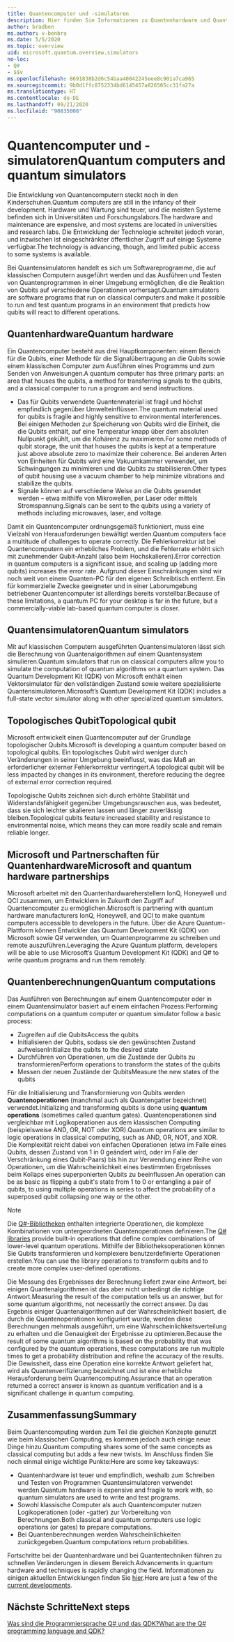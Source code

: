 ```yaml
---
title: Quantencomputer und -simulatoren
description: Hier finden Sie Informationen zu Quantenhardware und Quantensimulatoren sowie zur Funktionsweise von Quantenoperationen.
author: bradben
ms.author: v-benbra
ms.date: 5/5/2020
ms.topic: overview
uid: microsoft.quantum.overview.simulators
no-loc:
- Q#
- $$v
ms.openlocfilehash: 8691838b2d6c54baa40042245eee8c901a7ca965
ms.sourcegitcommit: 9b0d1ffc8752334bd6145457a826505cc31fa27a
ms.translationtype: HT
ms.contentlocale: de-DE
ms.lasthandoff: 09/21/2020
ms.locfileid: "90835008"
---
```

# <a name="quantum-computers-and-quantum-simulators"></a><span data-ttu-id="5d5d4-103">Quantencomputer und -simulatoren</span><span class="sxs-lookup"><span data-stu-id="5d5d4-103">Quantum computers and quantum simulators</span></span>

<span data-ttu-id="5d5d4-104">Die Entwicklung von Quantencomputern steckt noch in den Kinderschuhen.</span><span class="sxs-lookup"><span data-stu-id="5d5d4-104">Quantum computers are still in the infancy of their development.</span></span> <span data-ttu-id="5d5d4-105">Hardware und Wartung sind teuer, und die meisten Systeme befinden sich in Universitäten und Forschungslabors.</span><span class="sxs-lookup"><span data-stu-id="5d5d4-105">The hardware and maintenance are expensive, and most systems are located in universities and research labs.</span></span> <span data-ttu-id="5d5d4-106">Die Entwicklung der Technologie schreitet jedoch voran, und inzwischen ist eingeschränkter öffentlicher Zugriff auf einige Systeme verfügbar.</span><span class="sxs-lookup"><span data-stu-id="5d5d4-106">The technology is advancing, though, and limited public access to some systems is available.</span></span>

<span data-ttu-id="5d5d4-107">Bei Quantensimulatoren handelt es sich um Softwareprogramme, die auf klassischen Computern ausgeführt werden und das Ausführen und Testen von Quantenprogrammen in einer Umgebung ermöglichen, die die Reaktion von Qubits auf verschiedene Operationen vorhersagt.</span><span class="sxs-lookup"><span data-stu-id="5d5d4-107">Quantum simulators are software programs that run on classical computers and make it possible to run and test quantum programs in an environment that predicts how qubits will react to different operations.</span></span>

## <a name="quantum-hardware"></a><span data-ttu-id="5d5d4-108">Quantenhardware</span><span class="sxs-lookup"><span data-stu-id="5d5d4-108">Quantum hardware</span></span>

<span data-ttu-id="5d5d4-109">Ein Quantencomputer besteht aus drei Hauptkomponenten: einem Bereich für die Qubits, einer Methode für die Signalübertragung an die Qubits sowie einem klassischen Computer zum Ausführen eines Programms und zum Senden von Anweisungen.</span><span class="sxs-lookup"><span data-stu-id="5d5d4-109">A quantum computer has three primary parts: an area that houses the qubits, a method for transferring signals to the qubits, and a classical computer to run a program and send instructions.</span></span>

- <span data-ttu-id="5d5d4-110">Das für Qubits verwendete Quantenmaterial ist fragil und höchst empfindlich gegenüber Umwelteinflüssen.</span><span class="sxs-lookup"><span data-stu-id="5d5d4-110">The quantum material used for qubits is fragile and highly sensitive to environmental interferences.</span></span> <span data-ttu-id="5d5d4-111">Bei einigen Methoden zur Speicherung von Qubits wird die Einheit, die die Qubits enthält, auf eine Temperatur knapp über dem absoluten Nullpunkt gekühlt, um die Kohärenz zu maximieren.</span><span class="sxs-lookup"><span data-stu-id="5d5d4-111">For some methods of qubit storage, the unit that houses the qubits is kept at a temperature just above absolute zero to maximize their coherence.</span></span> <span data-ttu-id="5d5d4-112">Bei anderen Arten von Einheiten für Qubits wird eine Vakuumkammer verwendet, um Schwingungen zu minimieren und die Qubits zu stabilisieren.</span><span class="sxs-lookup"><span data-stu-id="5d5d4-112">Other types of qubit housing use a vacuum chamber to help minimize vibrations and stabilize the qubits.</span></span>  
- <span data-ttu-id="5d5d4-113">Signale können auf verschiedene Weise an die Qubits gesendet werden – etwa mithilfe von Mikrowellen, per Laser oder mittels Stromspannung.</span><span class="sxs-lookup"><span data-stu-id="5d5d4-113">Signals can be sent to the qubits using a variety of methods including microwaves, laser, and voltage.</span></span>

<span data-ttu-id="5d5d4-114">Damit ein Quantencomputer ordnungsgemäß funktioniert, muss eine Vielzahl von Herausforderungen bewältigt werden.</span><span class="sxs-lookup"><span data-stu-id="5d5d4-114">Quantum computers face a multitude of challenges to operate correctly.</span></span> <span data-ttu-id="5d5d4-115">Die Fehlerkorrektur ist bei Quantencomputern ein erhebliches Problem, und die Fehlerrate erhöht sich mit zunehmender Qubit-Anzahl (also beim Hochskalieren).</span><span class="sxs-lookup"><span data-stu-id="5d5d4-115">Error correction in quantum computers is a significant issue, and scaling up (adding more qubits) increases the error rate.</span></span> <span data-ttu-id="5d5d4-116">Aufgrund dieser Einschränkungen sind wir noch weit von einem Quanten-PC für den eigenen Schreibtisch entfernt. Ein für kommerzielle Zwecke geeigneter und in einer Laborumgebung betriebener Quantencomputer ist allerdings bereits vorstellbar.</span><span class="sxs-lookup"><span data-stu-id="5d5d4-116">Because of these limitations, a quantum PC for your desktop is far in the future, but a commercially-viable lab-based quantum computer is closer.</span></span>

## <a name="quantum-simulators"></a><span data-ttu-id="5d5d4-117">Quantensimulatoren</span><span class="sxs-lookup"><span data-stu-id="5d5d4-117">Quantum simulators</span></span>

<span data-ttu-id="5d5d4-118">Mit auf klassischen Computern ausgeführten Quantensimulatoren lässt sich die Berechnung von Quantenalgorithmen auf einem Quantensystem simulieren.</span><span class="sxs-lookup"><span data-stu-id="5d5d4-118">Quantum simulators that run on classical computers allow you to simulate the computation of quantum algorithms on a quantum system.</span></span>  <span data-ttu-id="5d5d4-119">Das Quantum Development Kit (QDK) von Microsoft enthält einen Vektorsimulator für den vollständigen Zustand sowie weitere spezialisierte Quantensimulatoren.</span><span class="sxs-lookup"><span data-stu-id="5d5d4-119">Microsoft’s Quantum Development Kit (QDK) includes a full-state vector simulator along with other specialized quantum simulators.</span></span>

## <a name="topological-qubit"></a><span data-ttu-id="5d5d4-120">Topologisches Qubit</span><span class="sxs-lookup"><span data-stu-id="5d5d4-120">Topological qubit</span></span>

<span data-ttu-id="5d5d4-121">Microsoft entwickelt einen Quantencomputer auf der Grundlage topologischer Qubits.</span><span class="sxs-lookup"><span data-stu-id="5d5d4-121">Microsoft is developing a quantum computer based on topological qubits.</span></span> <span data-ttu-id="5d5d4-122">Ein topologisches Qubit wird weniger durch Veränderungen in seiner Umgebung beeinflusst, was das Maß an erforderlicher externer Fehlerkorrektur verringert.</span><span class="sxs-lookup"><span data-stu-id="5d5d4-122">A topological qubit will be less impacted by changes in its environment, therefore reducing the degree of external error correction required.</span></span>

<span data-ttu-id="5d5d4-123">Topologische Qubits zeichnen sich durch erhöhte Stabilität und Widerstandsfähigkeit gegenüber Umgebungsrauschen aus, was bedeutet, dass sie sich leichter skalieren lassen und länger zuverlässig bleiben.</span><span class="sxs-lookup"><span data-stu-id="5d5d4-123">Topological qubits feature increased stability and resistance to environmental noise, which means they can more readily scale and remain reliable longer.</span></span>

## <a name="microsoft-and-quantum-hardware-partnerships"></a><span data-ttu-id="5d5d4-124">Microsoft und Partnerschaften für Quantenhardware</span><span class="sxs-lookup"><span data-stu-id="5d5d4-124">Microsoft and quantum hardware partnerships</span></span>

<span data-ttu-id="5d5d4-125">Microsoft arbeitet mit den Quantenhardwareherstellern IonQ, Honeywell und QCI zusammen, um Entwicklern in Zukunft den Zugriff auf Quantencomputer zu ermöglichen.</span><span class="sxs-lookup"><span data-stu-id="5d5d4-125">Microsoft is partnering with quantum hardware manufacturers IonQ, Honeywell, and QCI to make quantum computers accessible to developers in the future.</span></span> <span data-ttu-id="5d5d4-126">Über die Azure Quantum-Plattform können Entwickler das Quantum Development Kit (QDK) von Microsoft sowie Q# verwenden, um Quantenprogramme zu schreiben und remote auszuführen.</span><span class="sxs-lookup"><span data-stu-id="5d5d4-126">Leveraging the Azure Quantum platform, developers will be able to use Microsoft’s Quantum Development Kit (QDK) and Q# to write quantum programs and run them remotely.</span></span>

## <a name="quantum-computations"></a><span data-ttu-id="5d5d4-127">Quantenberechnungen</span><span class="sxs-lookup"><span data-stu-id="5d5d4-127">Quantum computations</span></span>

<span data-ttu-id="5d5d4-128">Das Ausführen von Berechnungen auf einem Quantencomputer oder in einem Quantensimulator basiert auf einem einfachen Prozess:</span><span class="sxs-lookup"><span data-stu-id="5d5d4-128">Performing computations on a quantum computer or quantum simulator follow a basic process:</span></span>

- <span data-ttu-id="5d5d4-129">Zugreifen auf die Qubits</span><span class="sxs-lookup"><span data-stu-id="5d5d4-129">Access the qubits</span></span>
- <span data-ttu-id="5d5d4-130">Initialisieren der Qubits, sodass sie den gewünschten Zustand aufweisen</span><span class="sxs-lookup"><span data-stu-id="5d5d4-130">Initialize the qubits to the desired state</span></span>
- <span data-ttu-id="5d5d4-131">Durchführen von Operationen, um die Zustände der Qubits zu transformieren</span><span class="sxs-lookup"><span data-stu-id="5d5d4-131">Perform operations to transform the states of the qubits</span></span>
- <span data-ttu-id="5d5d4-132">Messen der neuen Zustände der Qubits</span><span class="sxs-lookup"><span data-stu-id="5d5d4-132">Measure the new states of the qubits</span></span>

<span data-ttu-id="5d5d4-133">Für die Initialisierung und Transformierung von Qubits werden **Quantenoperationen** (manchmal auch als Quantengatter bezeichnet) verwendet.</span><span class="sxs-lookup"><span data-stu-id="5d5d4-133">Initializing and transforming qubits is done using **quantum operations** (sometimes called quantum gates).</span></span> <span data-ttu-id="5d5d4-134">Quantenoperationen sind vergleichbar mit Logikoperationen aus dem klassischen Computing (beispielsweise AND, OR, NOT oder XOR).</span><span class="sxs-lookup"><span data-stu-id="5d5d4-134">Quantum operations are similar to logic operations in classical computing, such as AND, OR, NOT, and XOR.</span></span> <span data-ttu-id="5d5d4-135">Die Komplexität reicht dabei von einfachen Operationen (etwa im Falle eines Qubits, dessen Zustand von 1 in 0 geändert wird, oder im Falle der Verschränkung eines Qubit-Paars) bis hin zur Verwendung einer Reihe von Operationen, um die Wahrscheinlichkeit eines bestimmten Ergebnisses beim Kollaps eines superponierten Qubits zu beeinflussen.</span><span class="sxs-lookup"><span data-stu-id="5d5d4-135">An operation can be as basic as flipping a qubit's state from 1 to 0 or entangling a pair of qubits, to using multiple operations in series to affect the probability of a superposed qubit collapsing one way or the other.</span></span>

> [!NOTE] 
> <span data-ttu-id="5d5d4-136">Die [Q#-Bibliotheken](xref:microsoft.quantum.libraries) enthalten integrierte Operationen, die komplexe Kombinationen von untergeordneten Quantenoperationen definieren.</span><span class="sxs-lookup"><span data-stu-id="5d5d4-136">The [Q# libraries](xref:microsoft.quantum.libraries) provide built-in operations that define complex combinations of lower-level quantum operations.</span></span> <span data-ttu-id="5d5d4-137">Mithilfe der Bibliotheksoperationen können Sie Qubits transformieren und komplexere benutzerdefinierte Operationen erstellen.</span><span class="sxs-lookup"><span data-stu-id="5d5d4-137">You can use the library operations to transform qubits and to create more complex user-defined operations.</span></span>  

<span data-ttu-id="5d5d4-138">Die Messung des Ergebnisses der Berechnung liefert zwar eine Antwort, bei einigen Quantenalgorithmen ist das aber nicht unbedingt die richtige Antwort.</span><span class="sxs-lookup"><span data-stu-id="5d5d4-138">Measuring the result of the computation tells us an answer, but for some quantum algorithms, not necessarily the correct answer.</span></span> <span data-ttu-id="5d5d4-139">Da das Ergebnis einiger Quantenalgorithmen auf der Wahrscheinlichkeit basiert, die durch die Quantenoperationen konfiguriert wurde, werden diese Berechnungen mehrmals ausgeführt, um eine Wahrscheinlichkeitsverteilung zu erhalten und die Genauigkeit der Ergebnisse zu optimieren.</span><span class="sxs-lookup"><span data-stu-id="5d5d4-139">Because the result of some quantum algorithms is based on the probability that was configured by the quantum operations, these computations are run multiple times to get a probability distribution and refine the accuracy of the results.</span></span>  <span data-ttu-id="5d5d4-140">Die Gewissheit, dass eine Operation eine korrekte Antwort geliefert hat, wird als Quantenverifizierung bezeichnet und ist eine erhebliche Herausforderung beim Quantencomputing.</span><span class="sxs-lookup"><span data-stu-id="5d5d4-140">Assurance that an operation returned a correct answer is known as quantum verification and is a significant challenge in quantum computing.</span></span>

## <a name="summary"></a><span data-ttu-id="5d5d4-141">Zusammenfassung</span><span class="sxs-lookup"><span data-stu-id="5d5d4-141">Summary</span></span>

<span data-ttu-id="5d5d4-142">Beim Quantencomputing werden zum Teil die gleichen Konzepte genutzt wie beim klassischen Computing, es kommen jedoch auch einige neue Dinge hinzu.</span><span class="sxs-lookup"><span data-stu-id="5d5d4-142">Quantum computing shares some of the same concepts as classical computing but adds a few new twists.</span></span> <span data-ttu-id="5d5d4-143">Im Anschluss finden Sie noch einmal einige wichtige Punkte:</span><span class="sxs-lookup"><span data-stu-id="5d5d4-143">Here are some key takeaways:</span></span>

- <span data-ttu-id="5d5d4-144">Quantenhardware ist teuer und empfindlich, weshalb zum Schreiben und Testen von Programmen Quantensimulatoren verwendet werden.</span><span class="sxs-lookup"><span data-stu-id="5d5d4-144">Quantum hardware is expensive and fragile to work with, so quantum simulators are used to write and test programs.</span></span>
- <span data-ttu-id="5d5d4-145">Sowohl klassische Computer als auch Quantencomputer nutzen Logikoperationen (oder -gatter) zur Vorbereitung von Berechnungen.</span><span class="sxs-lookup"><span data-stu-id="5d5d4-145">Both classical and quantum computers use logic operations (or gates) to prepare computations.</span></span>
- <span data-ttu-id="5d5d4-146">Bei Quantenberechnungen werden Wahrscheinlichkeiten zurückgegeben.</span><span class="sxs-lookup"><span data-stu-id="5d5d4-146">Quantum computations return probabilities.</span></span>

<span data-ttu-id="5d5d4-147">Fortschritte bei der Quantenhardware und bei Quantentechniken führen zu schnellen Veränderungen in diesem Bereich.</span><span class="sxs-lookup"><span data-stu-id="5d5d4-147">Advancements in quantum hardware and techniques is rapidly changing the field.</span></span> <span data-ttu-id="5d5d4-148">Informationen zu einigen aktuellen Entwicklungen finden Sie [hier](https://phys.org/search/?search=quantum+computer&s=0).</span><span class="sxs-lookup"><span data-stu-id="5d5d4-148">Here are just a few of the [current developments](https://phys.org/search/?search=quantum+computer&s=0).</span></span>

## <a name="next-steps"></a><span data-ttu-id="5d5d4-149">Nächste Schritte</span><span class="sxs-lookup"><span data-stu-id="5d5d4-149">Next steps</span></span>

[<span data-ttu-id="5d5d4-150">Was sind die Programmiersprache Q# und das QDK?</span><span class="sxs-lookup"><span data-stu-id="5d5d4-150">What are the Q# programming language and QDK?</span></span>](xref:microsoft.quantum.overview.q-sharp)
